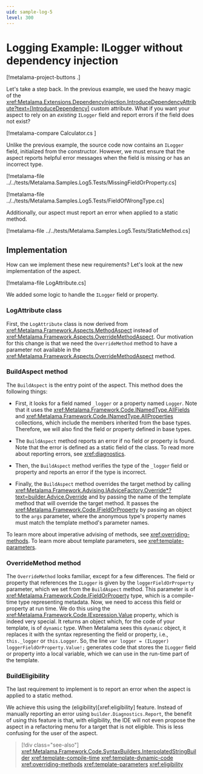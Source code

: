 ```yaml
---
uid: sample-log-5
level: 300
---
```


# Logging Example: ILogger without dependency injection

[!metalama-project-buttons .]

Let's take a step back. In the previous example, we used the heavy magic of the <xref:Metalama.Extensions.DependencyInjection.IntroduceDependencyAttribute?text=[IntroduceDependency]> custom attribute. What if you want your aspect to rely on an _existing_ `ILogger` field and report errors if the field does not exist?

[!metalama-compare Calculator.cs ]

Unlike the previous example, the source code now contains an `ILogger` field, initialized from the constructor. However, we must ensure that the aspect reports helpful error messages when the field is missing or has an incorrect type.


[!metalama-file ../../tests/Metalama.Samples.Log5.Tests/MissingFieldOrProperty.cs]

[!metalama-file ../../tests/Metalama.Samples.Log5.Tests/FieldOfWrongType.cs]

Additionally, our aspect must report an error when applied to a static method.

[!metalama-file ../../tests/Metalama.Samples.Log5.Tests/StaticMethod.cs]


## Implementation

How can we implement these new requirements? Let's look at the new implementation of the aspect.

[!metalama-file LogAttribute.cs]

We added some logic to handle the `ILogger` field or property.

### LogAttribute class

First, the `LogAttribute` class is now derived from <xref:Metalama.Framework.Aspects.MethodAspect> instead of <xref:Metalama.Framework.Aspects.OverrideMethodAspect>. Our motivation for this change is that we need the `OverrideMethod` method to have a parameter not available in the <xref:Metalama.Framework.Aspects.OverrideMethodAspect> method.

### BuildAspect method

The `BuildAspect` is the entry point of the aspect. This method does the following things:
	
* First, it looks for a field named `_logger` or a property named `Logger`. Note that it uses the <xref:Metalama.Framework.Code.INamedType.AllFields> and <xref:Metalama.Framework.Code.INamedType.AllProperties> collections, which include the members inherited from the base types. Therefore, we will also find the field or property defined in base types.

* The `BuildAspect` method reports an error if no field or property is found. Note that the error is defined as a static field of the class. To read more about reporting errors, see <xref:diagnostics>.

* Then, the `BuildAspect` method verifies the type of the `_logger` field or property and reports an error if the type is incorrect.

* Finally, the `BuildAspect` method overrides the target method by calling <xref:Metalama.Framework.Advising.IAdviceFactory.Override*?text=builder.Advice.Override> and by passing the name of the template method that will override the target method. It passes the <xref:Metalama.Framework.Code.IFieldOrProperty> by passing an object to the `args` parameter, where the anonymous type's property names must match the template method's parameter names.

To learn more about imperative advising of methods, see <xref:overriding-methods>. To learn more about template parameters, see <xref:template-parameters>.

### OverrideMethod method

The `OverrideMethod` looks familiar, except for a few differences. The field or property that references the `ILogger` is given by the `loggerFieldOrProperty` parameter, which we set from the `BuildAspect` method. This parameter is of <xref:Metalama.Framework.Code.IFieldOrProperty> type, which is a compile-time type representing metadata. Now, we need to access this field or property at run time. We do this using the <xref:Metalama.Framework.Code.IExpression.Value> property, which is indeed very special. It returns an object which, for the code of your template, is of `dynamic` type. When Metalama sees this `dynamic` object, it replaces it with the syntax representing the field or property, i.e., `this._logger` or `this.Logger`. So, the line `var logger = (ILogger) loggerFieldOrProperty.Value!;` generates code that stores the `ILogger` field or property into a local variable, which we can use in the run-time part of the template.

### BuildEligibility

The last requirement to implement is to report an error when the aspect is applied to a static method. 

We achieve this using the (eligibility)[xref:eligibility] feature. Instead of manually reporting an error using `builder.Diagnostics.Report`, the benefit of using this feature is that, with eligibility, the IDE will not even propose the aspect in a refactoring menu for a target that is not eligible. This is less confusing for the user of the aspect.


> [!div class="see-also"]
> <xref:Metalama.Framework.Code.SyntaxBuilders.InterpolatedStringBuilder>
> <xref:template-compile-time>
> <xref:template-dynamic-code>
> <xref:overriding-methods>
> <xref:template-parameters>
> <xref:eligibility>
  
